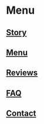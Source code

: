 # Menu

## [Story](/story)
## [Menu](/about)




## [Reviews](/testimonials)
## [FAQ](/faq)
## [Contact](/contact)
